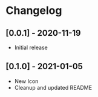 # Changelog

## [0.0.1] - 2020-11-19

- Initial release

## [0.1.0] - 2021-01-05

- New Icon
- Cleanup and updated README
